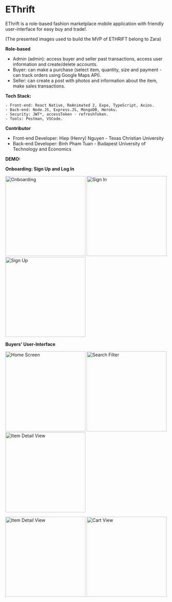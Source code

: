 # EThrift

EThrift is a role-based fashion marketplace mobile application with friendly user-interface for easy buy and trade!.

(The presented images used to build the MVP of ETHRIFT belong to Zara)

**Role-based**

- Admin (admin): access buyer and seller past transactions, access user information and create/delete accounts.
- Buyer: can make a purchase (select item, quantity, size and payment - can track orders using Google Maps API).
- Seller: can create a post with photos and information about the item, make sales transactions.

**Tech Stack:**

    - Front-end: React Native, ReAnimated 2, Expo, TypeScript, Axios.
    - Back-end: Node.JS, Express.JS, MongoDB, Heroku.
    - Security: JWT*, accessToken - refreshToken.
    - Tools: Postman, VSCode.

**Contributor**

- Front-end Developer: Hiep (Henry) Nguyen - Texas Christian University
- Back-end Developer: Binh Pham Tuan - Budapest University of Technology and Economics

**DEMO:**


**Onboarding: Sign Up and Log In**

<p float="left">
	<img src="https://user-images.githubusercontent.com/43158356/183021592-9a24584e-74ae-46db-b0cf-91586ab3bd55.PNG" title="Onboarding" width="250"/>
	<img src="https://user-images.githubusercontent.com/43158356/183021715-50197439-aa9d-4501-97d5-fa1b23695a26.PNG" title="Sign In" width="250"/>
	<img src="https://user-images.githubusercontent.com/43158356/183021777-ac85a8cc-7c0e-49bd-8ad8-1f925ec75da0.PNG" title="Sign Up" width="250"/>
</p>

<p></p>

**Buyers' User-Interface**

<p float="left">
	<img src="https://github.com/hiepnnguyentcu/EThrift/blob/a2892c423a5f4b5747a27b8899689cd186d481cd/client/demo/E1.gif" title="Home Screen" width="250"/>
	<img src="https://github.com/hiepnnguyentcu/EThrift/blob/a2892c423a5f4b5747a27b8899689cd186d481cd/client/demo/E2.gif" title="Search Filter" width="250"/>
	<img src="https://github.com/hiepnnguyentcu/EThrift/blob/a2892c423a5f4b5747a27b8899689cd186d481cd/client/demo/E3.gif" title="Item Detail View" width="250"/>
</p>


<p float="left">
	<img src="https://github.com/hiepnnguyentcu/EThrift/blob/a2892c423a5f4b5747a27b8899689cd186d481cd/client/demo/E4.gif" title="Item Detail View" width="250"/>
	<img src="https://github.com/hiepnnguyentcu/EThrift/blob/bb5c49032e049e388033d7880b96d812eaf76342/client/demo/E5.gif" title="Cart View" width="250"/>
</p>








